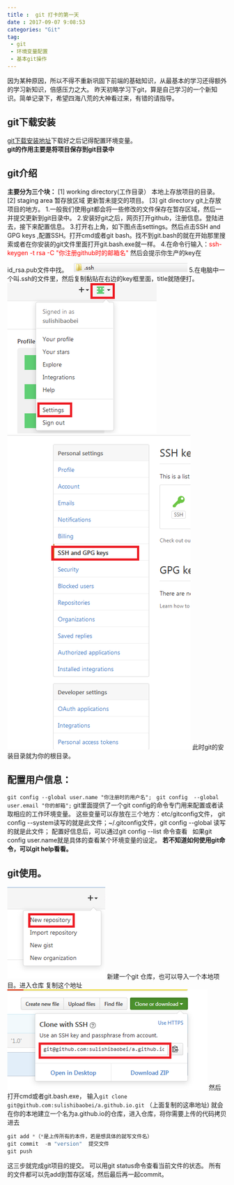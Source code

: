 ```yaml
---
title :  git 打卡的第一天 
date : 2017-09-07 9:08:53
categories: "Git"
tag:
 - git   
 - 环境变量配置
 - 基本git操作
---
```

因为某种原因，所以不得不重新巩固下前端的基础知识，从最基本的学习还得额外的学习新知识，倍感压力之大。 昨天初略学习下git，算是自己学习的一个新知识。简单记录下，希望四海八荒的大神看过来，有错的请指导。
## git下载安装 
[git下载安装地址](https://git-for-windows.github.io/)下载好之后记得配置环境变量。  
**git的作用主要是将项目保存到git目录中** 
<!--more-->
## git介绍
**主要分为三个块：** 
[1] working directory(工作目录）  本地上存放项目的目录。
[2] staging area 暂存放区域    更新暂未提交的项目。
[3] git directory  git上存放项目的地方。
1.一般我们使用git都会将一些修改的文件保存在暂存区域，然后一并提交更新到git目录中。 
2.安装好git之后，网页打开github，注册信息。登陆进去，接下来配置信息。 
3.打开右上角，如下图点击settings。然后点击SSH and GPG keys ,配置SSH。打开cmd或者git bash。找不到git.bash的就在开始那里搜索或者在你安装的git文件里面打开git.bash.exe就一样。 
4.在命令行输入：<font color=red>ssh-keygen -t rsa -C "你注册github时的邮箱名" </font>然后会提示你生产的key在id_rsa.pub文件中找。
![git](/images/git-1.png)
5.在电脑中一个叫.ssh的文件里，然后复制黏贴在右边的key框里面，title就随便打。 
![git](/images/git-2.png)
![git](/images/git-3.png)
 此时git的安装目录就为你的根目录。
 ## 配置用户信息： 
`git config --global user.name "你注册时的用户名"; `
`git config  --global user.email "你的邮箱";`
git里面提供了一个git config的命令专门用来配置或者读取相应的工作环境变量。 
这些变量可以存放在三个地方：etc/gitconfig文件， git config --system读写的就是此文件；~/.gitconfig文件，git config --global 读写的就是此文件； 
配置好信息后，可以通过git config --list 命令查看&nbsp;&nbsp; 如果git config user.name就是具体的查看某个环境变量的设定。 
**若不知道如何使用git命令，可以git help看看。** 
## git使用。 
![git](/images/git-4.png)
 新建一个git 仓库，也可以导入一个本地项目。进入仓库 
 复制这个地址 
![git](/images/git-5.png)
 然后打开cmd或者git.bash.exe， 
 输入`git clone git@github.com:sulishibaobei/a.github.io.git` （上面复制的这串地址) 
 就会在你的本地建立一个名为a.github.io的仓库，进入仓库，将你需要上传的代码拷贝进去 

```javascript
git add *（*是上传所有的本件，若是想具体的就写文件名）
git commit  -m "version"  提交文件
git push 
```
 这三步就完成git项目的提交。 
 可以用git status命令查看当前文件的状态。 
 所有的文件都可以先add到暂存区域，然后最后再一起commit。 
  
 